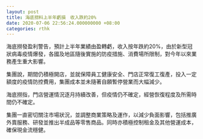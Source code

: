 ```yaml
---
layout: post
title: 海底撈料上半年虧損　收入跌約20%
date: 2020-07-06 22:56:24.000000000 +08:00
categories: rthk
---
```


海底撈發盈利警告，預計上半年業績由盈轉虧，收入按年跌約20%，由於新型冠狀病毒疫情爆發，各國及地區隨後實施的防疫措施、消費場所限制，對今年以來業務產生重大影響。

集團說，期間仍積極開店，並就保障員工健康安全、門店正常復工復產，投入一定額度的疫情防控費用，集團成本並未隨著自願暫停營業而大幅減少。

海底撈指，門店營運情況逐月持續改善，但疫情仍不確定，經營恢復程度及所需時間仍不確定。

集團一直密切關注市場狀況，並調整商業策略及運作，以減少負面影響，包括推廣外賣服務、研發並推出半成品等零售商品。同時亦積極控制租金及其他營運成本，確保現金流穩健。
